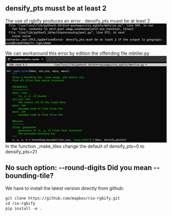 ## densify_pts musst be at least 2
The use of rgbify produces an error : densify_pts musst be at least 2
![30](./images/30.png)

We can workaround this error by edition the offending file mbtiler.py
![40](./images/40.png)
In the function _make_tiles change the default of densify_pts=0 to densify_pts=21


## No such option: --round-digits Did you mean --bounding-tile?
We have to install the latest version directly from github:
```
git clone https://github.com/mapbox/rio-rgbify.git
cd rio-rgbify
pip install -e .
```
